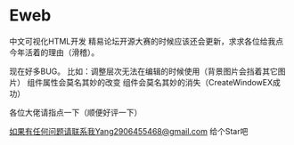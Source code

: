 # Eweb
中文可视化HTML开发
精易论坛开源大赛的时候应该还会更新，求求各位给我点今年活着的理由（滑稽）。

现在好多BUG。
比如：调整层次无法在编辑的时候使用（背景图片会挡着其它图片）
组件属性会莫名其妙的改变
组件会莫名其妙的消失（CreateWindowEX成功）

各位大佬请指点一下（顺便好评一下）

如果有任何问题请联系我Yang2906455468@gmail.com
给个Star吧
